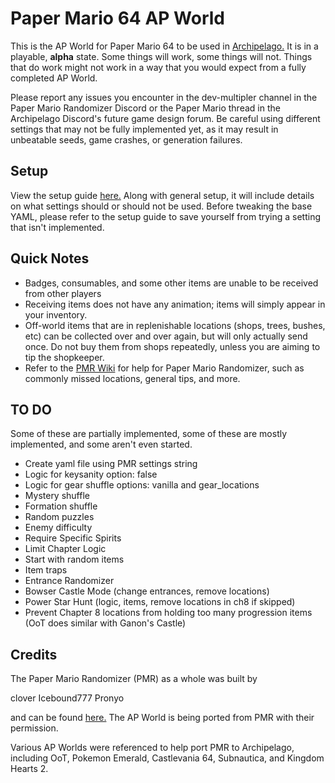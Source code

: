 # Paper Mario 64 AP World
This is the AP World for Paper Mario 64 to be used in [Archipelago.](https://archipelago.gg/) It is in a playable, **alpha** state. Some things will work, some things will not. Things that do work might not work in a way that you would expect from a fully completed AP World. 

Please report any issues you encounter in the dev-multipler channel in the Paper Mario Randomizer Discord or the Paper Mario thread in the Archipelago Discord's future game design forum. Be careful using different settings that may not be fully implemented yet, as it may result in unbeatable seeds, game crashes, or generation failures.

## Setup

View the setup guide [here.](https://github.com/JKBSunshine/PMR_APWorld/blob/main/docs/setup_en.md) Along with general setup, it will include details on what settings should or should not be used. Before tweaking the base YAML, please refer to the setup guide to save yourself from trying a setting that isn't implemented.

## Quick Notes

- Badges, consumables, and some other items are unable to be received from other players
- Receiving items does not have any animation; items will simply appear in your inventory.
- Off-world items that are in replenishable locations (shops, trees, bushes, etc) can be collected over and over again, but will only actually send once. Do not buy them from shops repeatedly, unless you are aiming to tip the shopkeeper.
- Refer to the [PMR Wiki](https://github.com/icebound777/PMR-SeedGenerator/wiki) for help for Paper Mario Randomizer, such as commonly missed locations, general tips, and more.
  
## TO DO

Some of these are partially implemented, some of these are mostly implemented, and some aren't even started.

- Create yaml file using PMR settings string
- Logic for keysanity option: false
- Logic for gear shuffle options: vanilla and gear_locations
- Mystery shuffle
- Formation shuffle
- Random puzzles
- Enemy difficulty
- Require Specific Spirits
- Limit Chapter Logic
- Start with random items
- Item traps
- Entrance Randomizer
- Bowser Castle Mode (change entrances, remove locations)
- Power Star Hunt (logic, items, remove locations in ch8 if skipped)
- Prevent Chapter 8 locations from holding too many progression items (OoT does similar with Ganon's Castle)

## Credits

The Paper Mario Randomizer (PMR) as a whole was built by

clover
Icebound777
Pronyo

and can be found [here.](https://github.com/icebound777/PMR-SeedGenerator) The AP World is being ported from PMR with their permission.

Various AP Worlds were referenced to help port PMR to Archipelago, including OoT, Pokemon Emerald, Castlevania 64, Subnautica, and Kingdom Hearts 2.
